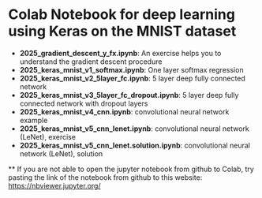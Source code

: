 # Colab Notebook for deep learning using Keras on the MNIST dataset

* **2025_gradient_descent_y_fx.ipynb**: An exercise helps you to understand the gradient descent procedure
* **2025_keras_mnist_v1_softmax.ipynb**: One layer softmax regression
* **2025_keras_mnist_v2_5layer_fc.ipynb**: 5 layer deep fully connected network
* **2025_keras_mnist_v3_5layer_fc_dropout.ipynb**: 5 layer deep fully connected network with dropout layers
* **2025_keras_mnist_v4_cnn.ipynb**: convolutional neural network example
* **2025_keras_mnist_v5_cnn_lenet.ipynb**: convolutional neural network (LeNet), exercise
* **2025_keras_mnist_v5_cnn_lenet.solution.ipynb**: convolutional neural network (LeNet), solution

** If you are not able to open the jupyter notebook from github to Colab, try pasting the link of the notebook from github to this website:
https://nbviewer.jupyter.org/
